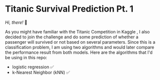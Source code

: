 # Titanic Survival Prediction Pt. 1

*Hi, there!* 🚢

As you might have familiar with the Titanic Competition in Kaggle , I also decided to join the challenge and do some prediction of whether a passenger will survived or not based on several parameters. Since this is a classification problem, I am using two algorithms and would later compare the performance result from both models. Here are the algorithms that I'd be using in this repo:

* logistic regression ✅
* k-Nearest Neighbor (kNN) ✅
